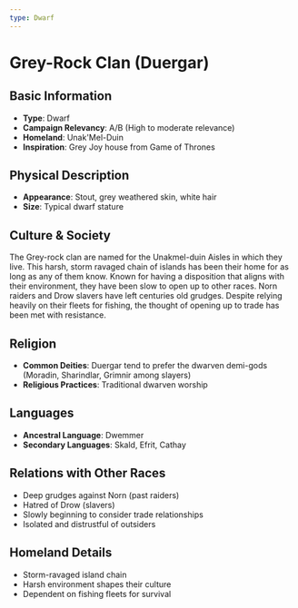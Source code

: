 ```yaml
---
type: Dwarf
---
```


# Grey-Rock Clan (Duergar)

## Basic Information
- **Type**: Dwarf
- **Campaign Relevancy**: A/B (High to moderate relevance)
- **Homeland**: Unak'Mel-Duin
- **Inspiration**: Grey Joy house from Game of Thrones

## Physical Description
- **Appearance**: Stout, grey weathered skin, white hair
- **Size**: Typical dwarf stature

## Culture & Society
The Grey-rock clan are named for the Unakmel-duin Aisles in which they live. This harsh, storm ravaged chain of islands has been their home for as long as any of them know. Known for having a disposition that aligns with their environment, they have been slow to open up to other races. Norn raiders and Drow slavers have left centuries old grudges. Despite relying heavily on their fleets for fishing, the thought of opening up to trade has been met with resistance.

## Religion
- **Common Deities**: Duergar tend to prefer the dwarven demi-gods (Moradin, Sharindlar, Grimnir among slayers)
- **Religious Practices**: Traditional dwarven worship

## Languages
- **Ancestral Language**: Dwemmer
- **Secondary Languages**: Skald, Efrit, Cathay

## Relations with Other Races
- Deep grudges against Norn (past raiders)
- Hatred of Drow (slavers)
- Slowly beginning to consider trade relationships
- Isolated and distrustful of outsiders

## Homeland Details
- Storm-ravaged island chain
- Harsh environment shapes their culture
- Dependent on fishing fleets for survival